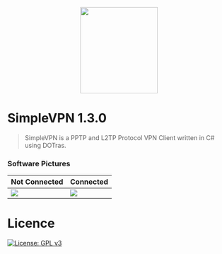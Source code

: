 <p align="center">
  <img height="195" width="175" src="https://image.prntscr.com/image/tJMhonbpRZKiok78PX29xw.png"/>
</p>

# SimpleVPN 1.3.0 
>SimpleVPN is a PPTP and L2TP Protocol VPN Client written in C# using DOTras.

### Software Pictures
| Not Connected | Connected |
| --- | ---  |
|![](https://image.prntscr.com/image/UoXWuGj8QvSuuoTFwZAobA.png) | ![](https://image.prntscr.com/image/iQ7yNdtORiGzL9Cr6ENxQg.png)  |

# Licence
[![License: GPL v3](https://img.shields.io/badge/License-GPLv3-blue.svg)](https://www.gnu.org/licenses/gpl-3.0)
